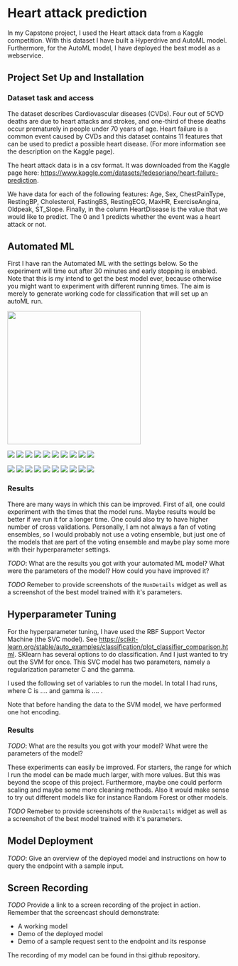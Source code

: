 # Heart attack prediction

In my Capstone project, I used the Heart attack data from a Kaggle competition. With this dataset I have built a Hyperdrive and AutoML model. Furthermore, for the AutoML model, I have deployed the best model as a webservice. 

## Project Set Up and Installation

### Dataset task and access

The dataset describes Cardiovascular diseases (CVDs). Four out of 5CVD deaths are due to heart attacks and strokes, and one-third of these deaths occur prematurely in people under 70 years of age. Heart failure is a common event caused by CVDs and this dataset contains 11 features that can be used to predict a possible heart disease. (For more information see the description on the Kaggle page).

The heart attack data is in a csv format.  It was downloaded from the Kaggle page here: https://www.kaggle.com/datasets/fedesoriano/heart-failure-prediction. 

We have data for each of the following features: Age, Sex, ChestPainType, RestingBP, Cholesterol, FastingBS, RestingECG, MaxHR, ExerciseAngina, Oldpeak, ST_Slope. Finally, in the column HeartDisease is the value that we would like to predict. The  0 and 1 predicts whether the event was a heart attack or not.


## Automated ML
First  I have ran the Automated ML with the settings below. So the experiment will time out after 30 minutes and early stopping is enabled. Note that this is my intend to get the best model ever, because otherwise you might want to experiment with different running times. The aim is merely to generate working code for classification that will set up an autoML run. 

<img src="pictures/settingsautml.png" width="300" >

![](pictures/automl1.GIF)
![](pictures/automl2.GIF)
![](pictures/automl3.GIF)
![](pictures/automl4.GIF)
![](pictures/automl5.GIF)
![](pictures/automl6.GIF)
![](pictures/automl7.GIF)
![](pictures/automl8.GIF)
![](pictures/automl9.GIF)
![](pictures/automl10.GIF)

![](pictures/automl11.GIF)
![](pictures/automl12.GIF)
![](pictures/automl13.GIF)
![](pictures/automl14.GIF)
![](pictures/automl15.GIF)
![](pictures/automl16.GIF)
![](pictures/automl17.GIF)
![](pictures/automl18.GIF)
![](pictures/automl19.GIF)
![](pictures/automl20.GIF)

### Results

There are many ways in which this can be improved. First of all, one could experiment with the times that the model runs. Maybe results would be better if we run it for a longer time. One could also try to have higher number of cross validations. Personally, I am not always a fan of voting ensembles, so I would probably not use a voting ensemble, but just one of the models that are part of the voting ensemble and maybe play some more with their hyperparameter settings. 

*TODO*: What are the results you got with your automated ML model? What were the parameters of the model? How could you have improved it?

*TODO* Remeber to provide screenshots of the `RunDetails` widget as well as a screenshot of the best model trained with it's parameters.

## Hyperparameter Tuning

For the hyperparameter tuning, I have used the RBF Support Vector Machine (the SVC model). See https://scikit-learn.org/stable/auto_examples/classification/plot_classifier_comparison.html. SKlearn has several options to do classification. And I just wanted to try out the SVM for once. This SVC model has two parameters, namely a regularization parameter C and the gamma. 

I used the following set of variables to run the model. In total I had runs, where C is .... and gamma is .... .

Note that before handing the data to the SVM model, we have performed one hot encoding.

### Results
*TODO*: What are the results you got with your model? What were the parameters of the model? 

These experiments can easily be improved. For starters, the range for which I run the model can be made much larger, with more values. But this was beyond the scope of this project. Furthermore, maybe one could perform scaling and maybe some more cleaning methods. Also it would make sense to try out different models like for instance Random Forest or other models.


*TODO* Remeber to provide screenshots of the `RunDetails` widget as well as a screenshot of the best model trained with it's parameters.

## Model Deployment
*TODO*: Give an overview of the deployed model and instructions on how to query the endpoint with a sample input.

## Screen Recording
*TODO* Provide a link to a screen recording of the project in action. Remember that the screencast should demonstrate:
- A working model
- Demo of the deployed  model
- Demo of a sample request sent to the endpoint and its response

The recording of my model can be found in thsi github repository.
